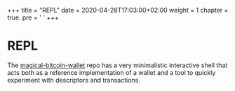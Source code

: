 +++
title = "REPL"
date = 2020-04-28T17:03:00+02:00
weight = 1
chapter = true.
pre = '<i class="fas fa-terminal"></i> '
+++

# REPL

The [magical-bitcoin-wallet](https://github.com/magicalbitcoin/magical-bitcoin-wallet) repo has a very minimalistic interactive shell that acts both as a reference implementation of a wallet and a tool to
quickly experiment with descriptors and transactions.
